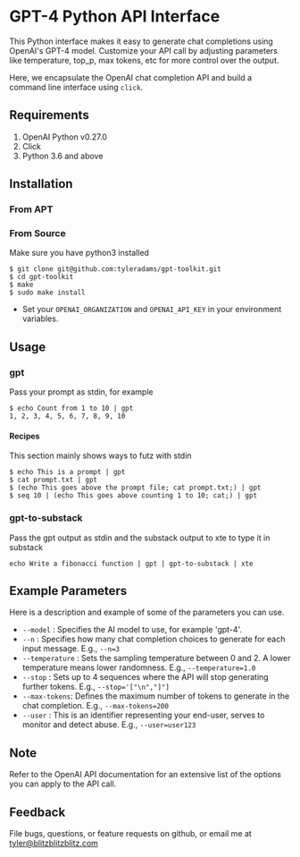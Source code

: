 # GPT-4 Python API Interface

This Python interface makes it easy to generate chat completions using OpenAI's GPT-4 model. Customize your API call by adjusting parameters like temperature, top_p, max tokens, etc for more control over the output. 

Here, we encapsulate the OpenAI chat completion API and build a command line interface using `click`.

## Requirements

1. OpenAI Python v0.27.0
2. Click
3. Python 3.6 and above

## Installation
### From APT
### From Source
Make sure you have python3 installed
```
$ git clone git@github.com:tyleradams/gpt-toolkit.git
$ cd gpt-toolkit
$ make
$ sudo make install
```

- Set your `OPENAI_ORGANIZATION` and `OPENAI_API_KEY` in your environment variables.
## Usage
### gpt

Pass your prompt as stdin, for example

```
$ echo Count from 1 to 10 | gpt
1, 2, 3, 4, 5, 6, 7, 8, 9, 10
```
#### Recipes
This section mainly shows ways to futz with stdin
```
$ echo This is a prompt | gpt
$ cat prompt.txt | gpt
$ (echo This goes above the prompt file; cat prompt.txt;) | gpt
$ seq 10 | (echo This goes above counting 1 to 10; cat;) | gpt
```


### gpt-to-substack
Pass the gpt output as stdin and the substack output to xte to type it in substack
```
echo Write a fibonacci function | gpt | gpt-to-substack | xte
```

## Example Parameters

Here is a description and example of some of the parameters you can use.

- `--model` : Specifies the AI model to use, for example 'gpt-4'.
- `--n` : Specifies how many chat completion choices to generate for each input message. E.g., `--n=3`
- `--temperature` : Sets the sampling temperature between 0 and 2. A lower temperature means lower randomness. E.g., `--temperature=1.0`
- `--stop` : Sets up to 4 sequences where the API will stop generating further tokens. E.g., `--stop='["\n","]"]`
- `--max-tokens`: Defines the maximum number of tokens to generate in the chat completion. E.g., `--max-tokens=200`
- `--user` : This is an identifier representing your end-user, serves to monitor and detect abuse. E.g., `--user=user123`

## Note
Refer to the OpenAI API documentation for an extensive list of the options you can apply to the API call.

## Feedback
File bugs, questions, or feature requests on github, or email me at tyler@blitzblitzblitz.com
